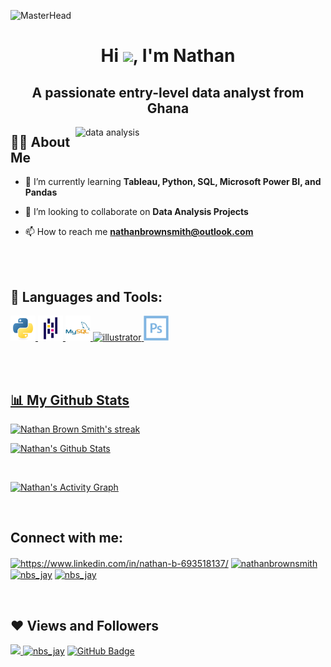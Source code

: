 ![MasterHead](https://miro.medium.com/max/1400/1*8tBvCjiZgM8g415xCqwswQ.gif)
<h1 align="center">Hi <img src="https://raw.githubusercontent.com/MartinHeinz/MartinHeinz/master/wave.gif" width="30px">, I'm Nathan</h1>
<h2 align="center">A passionate entry-level data analyst from Ghana</h2>
<img align="right" alt="data analysis" width="400" src="https://149695847.v2.pressablecdn.com/wp-content/uploads/2018/12/developer-dribbble.gif">


## 🙋‍♂️ About Me

- 🌱 I’m currently learning **Tableau, Python, SQL, Microsoft Power BI, and Pandas**

- 👯 I’m looking to collaborate on **Data Analysis Projects**

- 📫 How to reach me **nathanbrownsmith@outlook.com**

<br/>
<br/>

## 🚀 Languages and Tools:

<p align="left">
    </a> <a href="https://www.python.org" target="_blank" rel="noreferrer"> <img src="https://raw.githubusercontent.com/devicons/devicon/master/icons/python/python-original.svg" alt="python" width="40" height="40"/> </a> 
    <a href="https://pandas.pydata.org/" target="_blank" rel="noreferrer"> <img src="https://raw.githubusercontent.com/devicons/devicon/2ae2a900d2f041da66e950e4d48052658d850630/icons/pandas/pandas-original.svg" alt="pandas" width="40" height="40"/> </a>
    <a href="https://www.mysql.com/" target="_blank" rel="noreferrer"> <img src="https://raw.githubusercontent.com/devicons/devicon/master/icons/mysql/mysql-original-wordmark.svg" alt="mysql" width="40" height="40"/> </a>
    <a href="https://www.adobe.com/in/products/illustrator.html" target="_blank" rel="noreferrer"> <img src="https://www.vectorlogo.zone/logos/adobe_illustrator/adobe_illustrator-icon.svg" alt="illustrator" width="40" height="40"/> </a>
    <a href="https://www.photoshop.com/en" target="_blank" rel="noreferrer"> <img src="https://raw.githubusercontent.com/devicons/devicon/master/icons/photoshop/photoshop-line.svg" alt="photoshop" width="40" height="40"/>
</p>

<br/>
<br/>

## 📊 My Github Stats

<p>
    <a href="https://github.com/nbsjay/github-readme-streak-stats" align="left">
        <img title="🔥 Get streak stats for your profile at git.io/streak-stats" alt="Nathan Brown Smith's streak" src="https://github-readme-streak-stats.herokuapp.com/?user=nbsjay&theme=black-ice&hide_border=true&stroke=0000&background=060A0CD0"/>
    </a>
</p>
</p>
    <a href="https://github.com/nbsjay/github-readme-stats" align="left"><img alt="Nathan's Github Stats" src="https://github-readme-stats.vercel.app/api?username=nbsjay&show_icons=true&count_private=true&theme=react&hide_border=true&bg_color=0D1117"/>
    </a>
</p>
<!-- <p>
    <a href="https://github.com/nbsjay/github-readme-stats"><img alt="Nathan's Top Languages" src="https://github-readme-stats.vercel.app/api/top-langs/?username=nbsjay&langs_count=8&count_private=true&layout=compact&theme=react&hide_border=true&bg_color=0D1117" />
    </a>
</p> -->

<!-- <b>Please Note:</b> Top languages is only a metric of the languages my public code consists of and doesn't reflect my experience or skill level. -->

<br/>

<a href="https://github.com/nbsjay/github-readme-activity-graph"><img alt="Nathan's Activity Graph" src="https://activity-graph.herokuapp.com/graph?username=nbsjay&bg_color=0D1117&color=5BCDEC&line=5BCDEC&point=FFFFFF&hide_border=true" />
</a>

<br/>

## Connect with me:
<p align="left">

<a href="https://linkedin.com/in/https://www.linkedin.com/in/nathan-b-693518137/" target="blank"><img align="center" src="https://raw.githubusercontent.com/rahuldkjain/github-profile-readme-generator/master/src/images/icons/Social/linked-in-alt.svg" alt="https://www.linkedin.com/in/nathan-b-693518137/" height="30" width="40" /></a>
<a href="https://kaggle.com/nathanbrownsmith" target="blank"><img align="center" src="https://raw.githubusercontent.com/rahuldkjain/github-profile-readme-generator/master/src/images/icons/Social/kaggle.svg" alt="nathanbrownsmith" height="30" width="40" /></a>
<a href="https://instagram.com/nbs_jay" target="blank"><img align="center" src="https://raw.githubusercontent.com/rahuldkjain/github-profile-readme-generator/master/src/images/icons/Social/instagram.svg" alt="nbs_jay" height="30" width="40" /></a>
<a href="https://twitter.com/nbs_jay" target="blank"><img align="center" src="https://raw.githubusercontent.com/rahuldkjain/github-profile-readme-generator/master/src/images/icons/Social/twitter.svg" alt="nbs_jay" height="30" width="40" /></a>

</p>

<br/>

## ❤ Views and Followers
<a href="https://github.com/Meghna-DAS/github-profile-views-counter">
    <img src="https://komarev.com/ghpvc/?username=nbsjay">
</a>
<a href="https://twitter.com/nbs_jay" target="blank"><img src="https://img.shields.io/twitter/follow/nbs_jay?logo=twitter&style=for-the-badge" alt="nbs_jay" /></a>
<a href="https://github.com/nbsjay?tab=followers"><img src="https://img.shields.io/github/followers/nbsjay?label=Followers&style=social" alt="GitHub Badge"></a>
